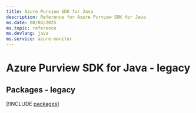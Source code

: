 ```yaml
---
title: Azure Purview SDK for Java
description: Reference for Azure Purview SDK for Java
ms.date: 08/04/2025
ms.topic: reference
ms.devlang: java
ms.service: azure-monitor
---
```

# Azure Purview SDK for Java - legacy
## Packages - legacy
[!INCLUDE [packages](purview-index.md)]